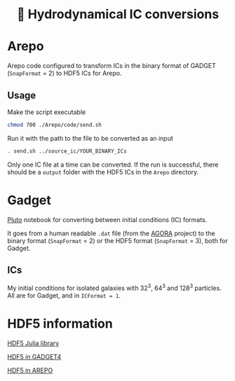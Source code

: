 <div align="center">
    <h1>💱 Hydrodynamical IC conversions</h1>
</div>

# Arepo

Arepo code configured to transform ICs in the binary format of GADGET (`SnapFormat` = 2) to HDF5 ICs for Arepo.

## Usage

Make the script executable

```bash
chmod 700 ./Arepo/code/send.sh
```

Run it with the path to the file to be converted as an input

```bash
. send.sh ../source_ic/YOUR_BINARY_ICs
```

Only one IC file at a time can be converted. If the run is successful, there should be a `output` folder with the HDF5 ICs in the `Arepo` directory.

# Gadget

[Pluto](https://github.com/fonsp/Pluto.jl) notebook for converting between initial conditions (IC) formats.

It goes from a human readable `.dat` file (from the [AGORA](https://sites.google.com/site/santacruzcomparisonproject/data) project) to the binary format (`SnapFormat` = 2) or the HDF5 format (`SnapFormat` = 3), both for Gadget.

## ICs

My initial conditions for isolated galaxies with $32^3$, $64^3$ and $128^3$ particles. All are for Gadget, and in `ICFormat = 1`.

# HDF5 information

[HDF5 Julia library](https://juliaio.github.io/HDF5.jl/stable/)

[HDF5 in GADGET4](https://wwwmpa.mpa-garching.mpg.de/gadget4/06_snapshotformat/#hdf5-file-format)

[HDF5 in AREPO](https://arepo-code.org/wp-content/userguide/snapshotformat.html#format-3-hdf5)
